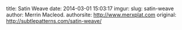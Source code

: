 title: Satin Weave
date: 2014-03-01 15:03:17
imgur: 
slug: satin-weave
author: Merrin Macleod.
authorsite: http://www.merxplat.com
original: http://subtlepatterns.com/satin-weave/

